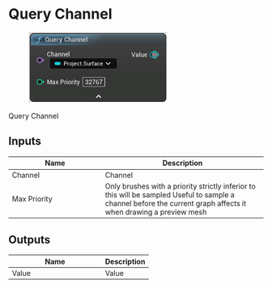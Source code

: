 # Query Channel

<div align="left" data-full-width="false"><figure><img src="../../../api/Channel Nodes/Query_Channel.png" alt=""><figcaption></figcaption></figure></div>

Query Channel

## Inputs

<table><thead><tr><th width="170">Name</th><th>Description</th></tr></thead><tbody><tr><td>Channel</td><td>Channel</td></tr><tr><td>Max Priority</td><td>Only brushes with a priority strictly inferior to this will be sampled Useful to sample a channel before the current graph affects it when drawing a preview mesh</td></tr></tbody></table>

## Outputs

<table><thead><tr><th width="170">Name</th><th>Description</th></tr></thead><tbody><tr><td>Value</td><td>Value</td></tr></tbody></table>
